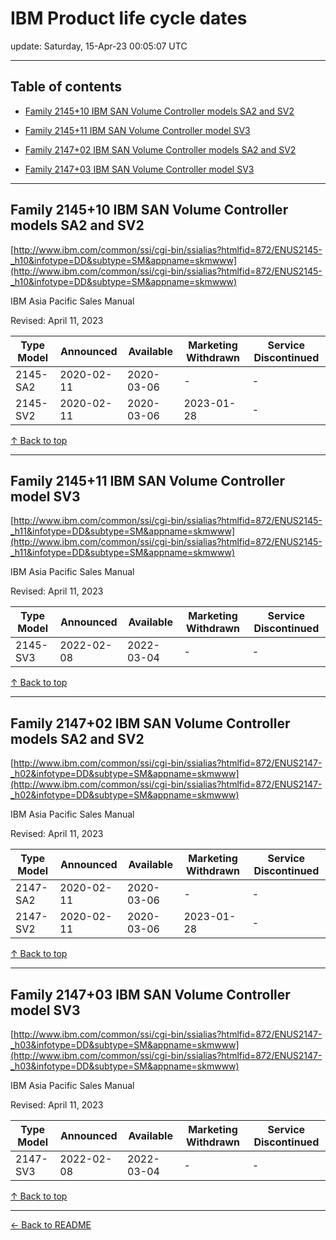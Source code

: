 # IBM Product life cycle dates

update: Saturday, 15-Apr-23 00:05:07 UTC

---

## Table of contents


- [Family 2145+10 IBM SAN Volume Controller models SA2 and SV2](#family-214510-ibm-san-volume-controller-models-sa2-and-sv2)

- [Family 2145+11 IBM SAN Volume Controller model SV3](#family-214511-ibm-san-volume-controller-model-sv3)

- [Family 2147+02 IBM SAN Volume Controller models SA2 and SV2](#family-214702-ibm-san-volume-controller-models-sa2-and-sv2)

- [Family 2147+03 IBM SAN Volume Controller model SV3](#family-214703-ibm-san-volume-controller-model-sv3)


---





## Family 2145+10 IBM SAN Volume Controller models SA2 and SV2

[http://www.ibm.com/common/ssi/cgi-bin/ssialias?htmlfid=872/ENUS2145-_h10&infotype=DD&subtype=SM&appname=skmwww](http://www.ibm.com/common/ssi/cgi-bin/ssialias?htmlfid=872/ENUS2145-_h10&infotype=DD&subtype=SM&appname=skmwww)

IBM Asia Pacific Sales Manual

Revised: April 11, 2023

| Type Model | Announced | Available | Marketing Withdrawn | Service Discontinued |
| --- | --- | --- | --- | --- |
| 2145-SA2 | 2020-02-11 | 2020-03-06 | - | - |
| 2145-SV2 | 2020-02-11 | 2020-03-06 | 2023-01-28 | - |





[↑ Back to top](#table-of-contents)

---





## Family 2145+11 IBM SAN Volume Controller model SV3

[http://www.ibm.com/common/ssi/cgi-bin/ssialias?htmlfid=872/ENUS2145-_h11&infotype=DD&subtype=SM&appname=skmwww](http://www.ibm.com/common/ssi/cgi-bin/ssialias?htmlfid=872/ENUS2145-_h11&infotype=DD&subtype=SM&appname=skmwww)

IBM Asia Pacific Sales Manual

Revised: April 11, 2023

| Type Model | Announced | Available | Marketing Withdrawn | Service Discontinued |
| --- | --- | --- | --- | --- |
| 2145-SV3 | 2022-02-08 | 2022-03-04 | - | - |





[↑ Back to top](#table-of-contents)

---





## Family 2147+02 IBM SAN Volume Controller models SA2 and SV2

[http://www.ibm.com/common/ssi/cgi-bin/ssialias?htmlfid=872/ENUS2147-_h02&infotype=DD&subtype=SM&appname=skmwww](http://www.ibm.com/common/ssi/cgi-bin/ssialias?htmlfid=872/ENUS2147-_h02&infotype=DD&subtype=SM&appname=skmwww)

IBM Asia Pacific Sales Manual

Revised: April 11, 2023

| Type Model | Announced | Available | Marketing Withdrawn | Service Discontinued |
| --- | --- | --- | --- | --- |
| 2147-SA2 | 2020-02-11 | 2020-03-06 | - | - |
| 2147-SV2 | 2020-02-11 | 2020-03-06 | 2023-01-28 | - |





[↑ Back to top](#table-of-contents)

---





## Family 2147+03 IBM SAN Volume Controller model SV3

[http://www.ibm.com/common/ssi/cgi-bin/ssialias?htmlfid=872/ENUS2147-_h03&infotype=DD&subtype=SM&appname=skmwww](http://www.ibm.com/common/ssi/cgi-bin/ssialias?htmlfid=872/ENUS2147-_h03&infotype=DD&subtype=SM&appname=skmwww)

IBM Asia Pacific Sales Manual

Revised: April 11, 2023

| Type Model | Announced | Available | Marketing Withdrawn | Service Discontinued |
| --- | --- | --- | --- | --- |
| 2147-SV3 | 2022-02-08 | 2022-03-04 | - | - |





[↑ Back to top](#table-of-contents)

---



[← Back to README](./README.md)